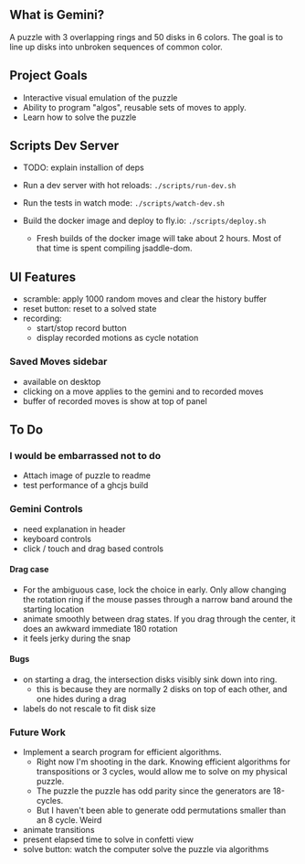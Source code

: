 ## What is Gemini?
A puzzle with 3 overlapping rings and 50 disks in 6 colors. The goal is to line up disks into unbroken sequences of common color.

## Project Goals
- Interactive visual emulation of the puzzle
- Ability to program "algos", reusable sets of moves to apply.
- Learn how to solve the puzzle

## Scripts Dev Server
- TODO: explain installion of deps

- Run a dev server with hot reloads: `./scripts/run-dev.sh`
- Run the tests in watch mode: `./scripts/watch-dev.sh`
- Build the docker image and deploy to fly.io: `./scripts/deploy.sh`
    - Fresh builds of the docker image will take about 2 hours. Most of that time is spent compiling jsaddle-dom.

## UI Features
- scramble: apply 1000 random moves and clear the history buffer
- reset button: reset to a solved state
- recording:
    - start/stop record button
    - display recorded motions as cycle notation
### Saved Moves sidebar
- available on desktop
- clicking on a move applies to the gemini and to recorded moves
- buffer of recorded moves is show at top of panel

## To Do
### I would be embarrassed not to do
- Attach image of puzzle to readme
- test performance of a ghcjs build

### Gemini Controls
- need explanation in header
- keyboard controls
- click / touch and drag based controls

#### Drag case
- For the ambiguous case, lock the choice in early. 
Only allow changing the rotation ring if the mouse passes through a narrow band
 around the starting location
- animate smoothly between drag states. If you drag through the center, it does an awkward immediate 180 rotation
- it feels jerky during the snap

#### Bugs
- on starting a drag, the intersection disks visibly sink down into ring. 
    - this is because they are normally  2 disks on top of each other, and one hides during a drag
- labels do not rescale to fit disk size

### Future Work
- Implement a search program for efficient algorithms. 
    - Right now I'm shooting in the dark. Knowing efficient algorithms for transpositions or 3 cycles, would allow me to solve on my physical puzzle.
    - The puzzle the puzzle has odd parity since the generators are 18-cycles. 
    - But I haven't been able to generate odd permutations smaller than an 8 cycle. Weird
- animate transitions
- present elapsed time to solve in confetti view
- solve button: watch the computer solve the puzzle via algorithms
